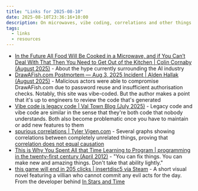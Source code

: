 ```yaml
---
title: "Links for 2025-08-10"
date: 2025-08-10T23:36:16+10:00
description: On microwaves, vibe coding, correlations and other things
tags:
  - links
  - resources
---
```


- [In the Future All Food Will Be Cooked in a Microwave, and if You Can’t Deal With That Then You Need to Get Out of the Kitchen | Colin Cornaby (August 2025)](https://www.colincornaby.me/2025/08/in-the-future-all-food-will-be-cooked-in-a-microwave-and-if-you-cant-deal-with-that-then-you-need-to-get-out-of-the-kitchen/) - About the hype currently surrounding the AI industry
- [DrawAFish.com Postmortem — Aug 3, 2025 Incident | Alden Hallak (August 2025)](https://aldenhallak.com/blog/posts/draw-a-fish-postmortem.html) - Malicious actors were able to compromise DrawAFish.com due to password reuse and insufficient authorisation checks. Notably, this site was vibe-coded. But the author makes a point that it's up to engineers to review the code that's generated
- [Vibe code is legacy code | Val Town Blog (July 2025)](https://blog.val.town/vibe-code) - Legacy code and vibe code are similar in the sense that they're both code that nobody understands. Both also become problematic once you have to maintain or add new features to them
- [spurious correlations | Tyler Vigen.com](https://www.tylervigen.com/spurious-correlations) - Several graphs showing correlations between completely unrelated things, proving that [correlation does not equal causation](https://en.wikipedia.org/wiki/Correlation_does_not_imply_causation)
- [This is Why You Spent All that Time Learning to Program | programming in the twenty-first century (April 2012)](https://prog21.dadgum.com/132.html) - "You can fix things. You can make new and amazing things. Don't take that ability lightly."
- [this game will end in 205 clicks | insertdisc5 via Steam](https://store.steampowered.com/app/3585630/this_game_will_end_in_205_clicks/) - A short visual novel featuring a villian who cannot commit any evil acts for the day. From the developer behind [In Stars and Time](https://store.steampowered.com/app/1677310/In_Stars_And_Time/)
